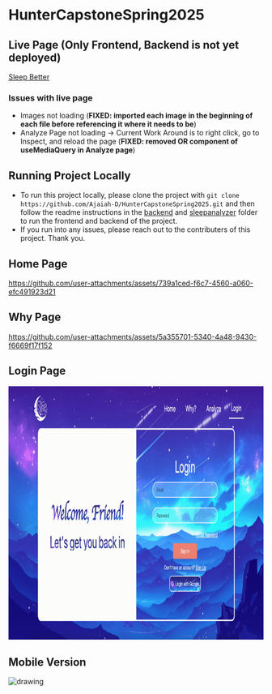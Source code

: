 # HunterCapstoneSpring2025

## Live Page (Only Frontend, Backend is not yet deployed)
[Sleep Better](https://huntercapstonespring2025.onrender.com/analyze)

### Issues with live page
- Images not loading (**FIXED: imported each image in the beginning of each file before referencing it where it needs to be**)
- Analyze Page not loading -> Current Work Around is to right click, go to Inspect, and reload the page (**FIXED: removed OR component of useMediaQuery in Analyze page**)

## Running Project Locally
- To run this project locally, please clone the project with `git clone https://github.com/Ajaiah-D/HunterCapstoneSpring2025.git` and then follow the readme instructions in the [backend](https://github.com/Ajaiah-D/HunterCapstoneSpring2025/tree/main/backend) and [sleepanalyzer](https://github.com/Ajaiah-D/HunterCapstoneSpring2025/tree/main/sleepanalyzer) folder to run the frontend and backend of the project.
- If you run into any issues, please reach out to the contributers of this project. Thank you.

## Home Page
https://github.com/user-attachments/assets/739a1ced-f6c7-4560-a060-efc491923d21

## Why Page
https://github.com/user-attachments/assets/5a355701-5340-4a48-9430-f6669f17f152

## Login Page
<img src="/sleepanalyzer/src/assets/login.gif" alt="drawing" style="height:500px;"/>

## Mobile Version
<img src="/sleepanalyzer/src/assets/mobile.gif" alt="drawing" style="height:500px;"/>

